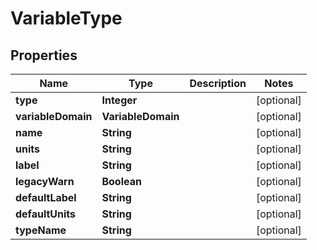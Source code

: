 

# VariableType


## Properties

| Name | Type | Description | Notes |
|------------ | ------------- | ------------- | -------------|
|**type** | **Integer** |  |  [optional] |
|**variableDomain** | **VariableDomain** |  |  [optional] |
|**name** | **String** |  |  [optional] |
|**units** | **String** |  |  [optional] |
|**label** | **String** |  |  [optional] |
|**legacyWarn** | **Boolean** |  |  [optional] |
|**defaultLabel** | **String** |  |  [optional] |
|**defaultUnits** | **String** |  |  [optional] |
|**typeName** | **String** |  |  [optional] |



